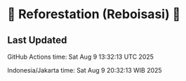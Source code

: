 
# 🌳 Reforestation (Reboisasi) 🌲

## Last Updated

GitHub Actions time: Sat Aug  9 13:32:13 UTC 2025

Indonesia/Jakarta time: Sat Aug  9 20:32:13 WIB 2025
